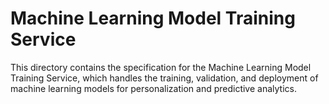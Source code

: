 # Machine Learning Model Training Service

This directory contains the specification for the Machine Learning Model Training Service, which handles the training, validation, and deployment of machine learning models for personalization and predictive analytics.